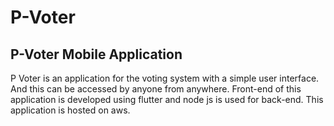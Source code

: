 # P-Voter


## P-Voter Mobile Application

P Voter is an application for the voting system with a simple user interface. And this can be accessed by anyone from anywhere. 
Front-end of this application is developed using flutter and node js is used for back-end. This application is hosted on aws.
